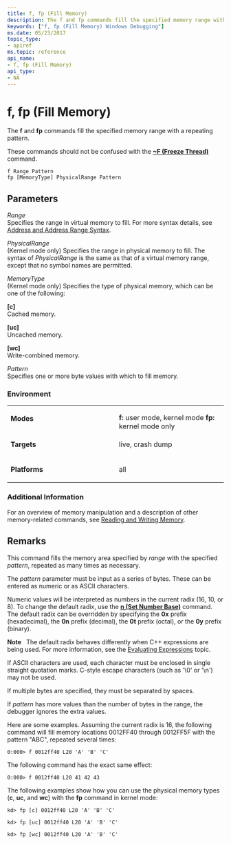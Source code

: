 ```yaml
---
title: f, fp (Fill Memory)
description: The f and fp commands fill the specified memory range with a repeating pattern.These commands should not be confused with the ~F (Freeze Thread) command.
keywords: ["f, fp (Fill Memory) Windows Debugging"]
ms.date: 05/23/2017
topic_type:
- apiref
ms.topic: reference
api_name:
- f, fp (Fill Memory)
api_type:
- NA
---
```


# f, fp (Fill Memory)


The **f** and **fp** commands fill the specified memory range with a repeating pattern.

These commands should not be confused with the [**~F (Freeze Thread)**](-f--freeze-thread-.md) command.

```dbgcmd
f Range Pattern 
fp [MemoryType] PhysicalRange Pattern
```

## <span id="ddk_cmd_fill_memory_dbg"></span><span id="DDK_CMD_FILL_MEMORY_DBG"></span>Parameters


<span id="_______Range______"></span><span id="_______range______"></span><span id="_______RANGE______"></span> *Range*   
Specifies the range in virtual memory to fill. For more syntax details, see [Address and Address Range Syntax](address-and-address-range-syntax.md).

<span id="_______PhysicalRange______"></span><span id="_______physicalrange______"></span><span id="_______PHYSICALRANGE______"></span> *PhysicalRange*   
(Kernel mode only) Specifies the range in physical memory to fill. The syntax of *PhysicalRange* is the same as that of a virtual memory range, except that no symbol names are permitted.

<span id="_______MemoryType______"></span><span id="_______memorytype______"></span><span id="_______MEMORYTYPE______"></span> *MemoryType*   
(Kernel mode only) Specifies the type of physical memory, which can be one of the following:

<span id="_c_"></span><span id="_C_"></span>**\[c\]**  
Cached memory.

<span id="_uc_"></span><span id="_UC_"></span>**\[uc\]**  
Uncached memory.

<span id="_wc_"></span><span id="_WC_"></span>**\[wc\]**  
Write-combined memory.

<span id="_______Pattern______"></span><span id="_______pattern______"></span><span id="_______PATTERN______"></span> *Pattern*   
Specifies one or more byte values with which to fill memory.

### Environment

<table>
<colgroup>
<col width="50%" />
<col width="50%" />
</colgroup>
<tbody>
<tr class="odd">
<td align="left"><p><strong>Modes</strong></p></td>
<td align="left"><p></p>
<strong>f:</strong> user mode, kernel mode
<strong>fp:</strong> kernel mode only</td>
</tr>
<tr class="even">
<td align="left"><p><strong>Targets</strong></p></td>
<td align="left"><p>live, crash dump</p></td>
</tr>
<tr class="odd">
<td align="left"><p><strong>Platforms</strong></p></td>
<td align="left"><p>all</p></td>
</tr>
</tbody>
</table>

 

### Additional Information

For an overview of memory manipulation and a description of other memory-related commands, see [Reading and Writing Memory](../debugger/reading-and-writing-memory.md).

## Remarks

This command fills the memory area specified by *range* with the specified *pattern*, repeated as many times as necessary.

The *pattern* parameter must be input as a series of bytes. These can be entered as numeric or as ASCII characters.

Numeric values will be interpreted as numbers in the current radix (16, 10, or 8). To change the default radix, use the [**n (Set Number Base)**](n--set-number-base-.md) command. The default radix can be overridden by specifying the **0x** prefix (hexadecimal), the **0n** prefix (decimal), the **0t** prefix (octal), or the **0y** prefix (binary).

**Note**   The default radix behaves differently when C++ expressions are being used. For more information, see the [Evaluating Expressions](evaluating-expressions.md) topic.

 

If ASCII characters are used, each character must be enclosed in single straight quotation marks. C-style escape characters (such as '\\0' or '\\n') may not be used.

If multiple bytes are specified, they must be separated by spaces.

If *pattern* has more values than the number of bytes in the range, the debugger ignores the extra values.

Here are some examples. Assuming the current radix is 16, the following command will fill memory locations 0012FF40 through 0012FF5F with the pattern "ABC", repeated several times:

```dbgcmd
0:000> f 0012ff40 L20 'A' 'B' 'C'
```

The following command has the exact same effect:

```dbgcmd
0:000> f 0012ff40 L20 41 42 43
```

The following examples show how you can use the physical memory types (**c**, **uc**, and **wc**) with the **fp** command in kernel mode:

```dbgcmd
kd> fp [c] 0012ff40 L20 'A' 'B' 'C'
```

```dbgcmd
kd> fp [uc] 0012ff40 L20 'A' 'B' 'C'
```

```dbgcmd
kd> fp [wc] 0012ff40 L20 'A' 'B' 'C'
```

 

 





